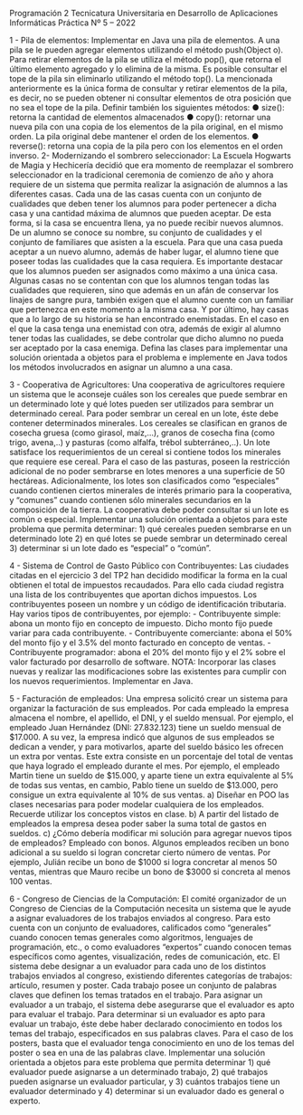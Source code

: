 Programación 2
Tecnicatura Universitaria en Desarrollo de Aplicaciones Informáticas
Práctica Nº 5 – 2022

1 - Pila de elementos:
    Implementar en Java una pila de elementos. A una pila se le pueden agregar elementos
    utilizando el método push(Object o). Para retirar elementos de la pila se utiliza el método
    pop(), que retorna el último elemento agregado y lo elimina de la misma. Es posible
    consultar el tope de la pila sin eliminarlo utilizando el método top(). La mencionada
    anteriormente es la única forma de consultar y retirar elementos de la pila, es decir, no se
    pueden obtener ni consultar elementos de otra posición que no sea el tope de la pila. Definir
    también los siguientes métodos:
    ● size(): retorna la cantidad de elementos almacenados
    ● copy(): retornar una nueva pila con una copia de los elementos de la pila original, en
    el mismo orden. La pila original debe mantener el orden de los elementos.
    ● reverse(): retorna una copia de la pila pero con los elementos en el orden inverso.
2- Modernizando el sombrero seleccionador:
    La Escuela Hogwarts de Magia y Hechicería decidió que era momento de reemplazar el
    sombrero seleccionador en la tradicional ceremonia de comienzo de año y ahora requiere de
    un sistema que permita realizar la asignación de alumnos a las diferentes casas. Cada una de
    las casas cuenta con un conjunto de cualidades que deben tener los alumnos para poder
    pertenecer a dicha casa y una cantidad máxima de alumnos que pueden aceptar. De esta
    forma, si la casa se encuentra llena, ya no puede recibir nuevos alumnos. De un alumno se
    conoce su nombre, su conjunto de cualidades y el conjunto de familiares que asisten a la
    escuela. Para que una casa pueda aceptar a un nuevo alumno, además de haber lugar, el
    alumno tiene que poseer todas las cualidades que la casa requiera. Es importante destacar que
    los alumnos pueden ser asignados como máximo a una única casa.
    Algunas casas no se contentan con que los alumnos tengan todas las cualidades que
    requieren, sino que además en un afán de conservar los linajes de sangre pura, también
    exigen que el alumno cuente con un familiar que pertenezca en este momento a la misma
    casa. Y por último, hay casas que a lo largo de su historia se han encontrado enemistadas. En
    el caso en el que la casa tenga una enemistad con otra, además de exigir al alumno tener todas
    las cualidades, se debe controlar que dicho alumno no pueda ser aceptado por la casa
    enemiga.
    Defina las clases para implementar una solución orientada a objetos para el problema e
    implemente en Java todos los métodos involucrados en asignar un alumno a una casa.

3 - Cooperativa de Agricultores:
    Una cooperativa de agricultores requiere un sistema que le aconseje cuáles son los cereales
    que puede sembrar en un determinado lote y qué lotes pueden ser utilizados para sembrar un
    determinado cereal. Para poder sembrar un cereal en un lote, éste debe contener determinados
    minerales. Los cereales se clasifican en granos de cosecha gruesa (como girasol, maíz,...),
    granos de cosecha fina (como trigo, avena,..) y pasturas (como alfalfa, trébol subterráneo,..).
    Un lote satisface los requerimientos de un cereal si contiene todos los minerales que requiere
    ese cereal. Para el caso de las pasturas, poseen la restricción adicional de no poder sembrarse
    en lotes menores a una superficie de 50 hectáreas.
    Adicionalmente, los lotes son clasificados como “especiales” cuando contienen ciertos
    minerales de interés primario para la cooperativa, y “comunes” cuando contienen sólo
    minerales secundarios en la composición de la tierra. La cooperativa debe poder consultar si
    un lote es común o especial.
    Implementar una solución orientada a objetos para este problema que permita determinar:
    1) qué cereales pueden sembrarse en un determinado lote
    2) en qué lotes se puede sembrar un determinado cereal
    3) determinar si un lote dado es “especial” o “común”.

4 - Sistema de Control de Gasto Público con Contribuyentes:
    Las ciudades citadas en el ejercicio 3 del TP2 han decidido modificar la forma en la cual
    obtienen el total de impuestos recaudados. Para ello cada ciudad registra una lista de los
    contribuyentes que aportan dichos impuestos. Los contribuyentes poseen un nombre y un
    código de identificación tributaria. Hay varios tipos de contribuyentes, por ejemplo:
    - Contribuyente simple: abona un monto fijo en concepto de impuesto. Dicho monto
    fijo puede variar para cada contribuyente.
    - Contribuyente comerciante: abona el 50% del monto fijo y el 3.5% del monto
    facturado en concepto de ventas.
    - Contribuyente programador: abona el 20% del monto fijo y el 2% sobre el valor
    facturado por desarrollo de software.
    NOTA: Incorporar las clases nuevas y realizar las modificaciones sobre las existentes para
    cumplir con los nuevos requerimientos. Implementar en Java.

5 - Facturación de empleados:
    Una empresa solicitó crear un sistema para organizar la facturación de sus empleados.
    Por cada empleado la empresa almacena el nombre, el apellido, el DNI, y el sueldo mensual.
    Por ejemplo, el empleado Juan Hernández (DNI: 27.832.123) tiene un sueldo mensual de
    $17.000. A su vez, la empresa indicó que algunos de sus empleados se dedican a vender, y
    para motivarlos, aparte del sueldo básico les ofrecen un extra por ventas. Este extra consiste
    en un porcentaje del total de ventas que haya logrado el empleado durante el mes. Por
    ejemplo, el empleado Martin tiene un sueldo de $15.000, y aparte tiene un extra equivalente
    al 5% de todas sus ventas, en cambio, Pablo tiene un sueldo de $13.000, pero consigue un
    extra equivalente al 10% de sus ventas.
    a) Diseñar en POO las clases necesarias para poder modelar cualquiera de los
    empleados. Recuerde utilizar los conceptos vistos en clase.
    b) A partir del listado de empleados la empresa desea poder saber la suma total de gastos
    en sueldos.
    c) ¿Cómo debería modificar mi solución para agregar nuevos tipos de empleados?
    Empleado con bonos. Algunos empleados reciben un bono adicional a su sueldo si logran
    concretar cierto número de ventas. Por ejemplo, Julián recibe un bono de $1000 si logra
    concretar al menos 50 ventas, mientras que Mauro recibe un bono de $3000 si concreta al
    menos 100 ventas.

6 - Congreso de Ciencias de la Computación:
    El comité organizador de un Congreso de Ciencias de la Computación necesita un sistema
    que le ayude a asignar evaluadores de los trabajos enviados al congreso. Para esto cuenta con
    un conjunto de evaluadores, calificados como “generales” cuando conocen temas generales
    como algoritmos, lenguajes de programación, etc., o como evaluadores “expertos” cuando
    conocen temas específicos como agentes, visualización, redes de comunicación, etc. El
    sistema debe designar a un evaluador para cada uno de los distintos trabajos enviados al
    congreso, existiendo diferentes categorías de trabajos: artículo, resumen y poster. Cada
    trabajo posee un conjunto de palabras claves que definen los temas tratados en el trabajo.
    Para asignar un evaluador a un trabajo, el sistema debe asegurarse que el evaluador es apto
    para evaluar el trabajo. Para determinar si un evaluador es apto para evaluar un trabajo, éste
    debe haber declarado conocimiento en todos los temas del trabajo, especificados en sus
    palabras claves. Para el caso de los posters, basta que el evaluador tenga conocimiento en uno
    de los temas del poster o sea en una de las palabras clave.
    Implementar una solución orientada a objetos para este problema que permita determinar
    1) qué evaluador puede asignarse a un determinado trabajo,
    2) qué trabajos pueden asignarse un evaluador particular, y
    3) cuántos trabajos tiene un evaluador determinado y
    4) determinar si un evaluador dado es general o experto.